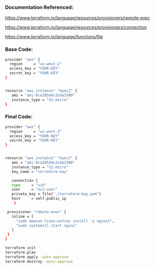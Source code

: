 ### Documentation Referenced:

https://www.terraform.io/language/resources/provisioners/remote-exec

https://www.terraform.io/language/resources/provisioners/connection

https://www.terraform.io/language/functions/file

### Base Code:
```sh
provider "aws" {
  region     = "us-west-2"
  access_key = "YOUR-KEY"
  secret_key = "YOUR-KEY"
}


resource "aws_instance" "myec2" {
   ami = "ami-0ca285d4c2cda3300"
   instance_type = "t2.micro"
}
```
### Final Code:


```sh
provider "aws" {
  region     = "us-west-2"
  access_key = "YOUR-KEY"
  secret_key = "YOUR-KEY"
}


resource "aws_instance" "myec2" {
   ami = "ami-0ca285d4c2cda3300"
   instance_type = "t2.micro"
   key_name = "terraform-key"

   connection {
   type     = "ssh"
   user     = "ec2-user"
   private_key = file("./terraform-key.pem")
   host     = self.public_ip
    }

 provisioner "remote-exec" {
   inline = [
     "sudo amazon-linux-extras install -y nginx1",
     "sudo systemctl start nginx"
   ]
 }
}
```

```sh
terraform init
terraform plan
terraform apply -auto-approve
terraform destroy -auto-approve
```
